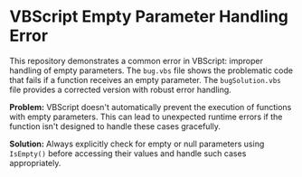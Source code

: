 # VBScript Empty Parameter Handling Error

This repository demonstrates a common error in VBScript: improper handling of empty parameters.  The `bug.vbs` file shows the problematic code that fails if a function receives an empty parameter. The `bugSolution.vbs` file provides a corrected version with robust error handling.

**Problem:** VBScript doesn't automatically prevent the execution of functions with empty parameters. This can lead to unexpected runtime errors if the function isn't designed to handle these cases gracefully.

**Solution:** Always explicitly check for empty or null parameters using `IsEmpty()` before accessing their values and handle such cases appropriately.
